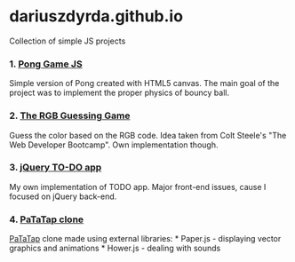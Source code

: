 # dariuszdyrda.github.io
Collection of simple JS projects


### 1. [Pong Game JS](https://dariuszdyrda.github.io/PongGameJS/index.html)
  Simple version of Pong created with HTML5 canvas. The main goal of the project was to implement the proper physics of bouncy ball.
  
### 2. [The RGB Guessing Game](https://dariuszdyrda.github.io/TheRGBGuessingGame/index.html)
  Guess the color based on the RGB code. Idea taken from Colt Steele's "The Web Developer Bootcamp". Own implementation though.
### 3. [jQuery TO-DO app](https://dariuszdyrda.github.io/jQueryTodo/)
  My own implementation of TODO app. Major front-end issues, cause I focused on jQuery back-end.
### 4. [PaTaTap clone](https://dariuszdyrda.github.io/PaTaTapClone/index.html)
  [PaTaTap](http://patatap.com) clone made using external libraries:
    * Paper.js - displaying vector graphics and animations
    * Hower.js - dealing with sounds
